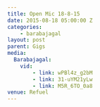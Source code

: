 ```yaml
---
title: Open Mic 18-8-15
date: 2015-08-18 05:00:00 Z
categories:
    - barabajagal
layout: post
parent: Gigs
media:
  Barabajagal:
    vid:
        - link: wPBl4z_g2bM
        - link: 31-uYM21yLw
        - link: M5R_6TO_0a8
venue: Refuel
---
```


